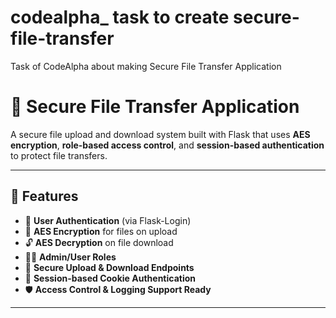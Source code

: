 # codealpha_ task to create secure-file-transfer

Task of CodeAlpha about making Secure File Transfer Application 

# 🔐 Secure File Transfer Application

A secure file upload and download system built with Flask that uses **AES encryption**, **role-based access control**, and **session-based authentication** to protect file transfers.

---

## 🚀 Features

- 🔑 **User Authentication** (via Flask-Login)
- 🔐 **AES Encryption** for files on upload
- 🔓 **AES Decryption** on file download
- 🧑‍💼 **Admin/User Roles**
- 📁 **Secure Upload & Download Endpoints**
- 🧾 **Session-based Cookie Authentication**
- 🛡️ **Access Control & Logging Support Ready**

---


